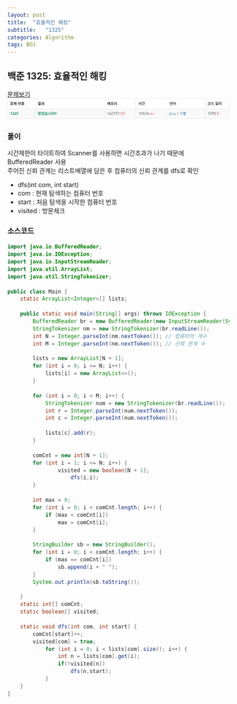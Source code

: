 ```yaml
---
layout: post
title:  "효율적인 해킹"
subtitle:   "1325"
categories: Algorithm
tags: BOJ
---
```


## 백준 1325: 효율적인 해킹
[문제보기](https://www.acmicpc.net/problem/1325)<br>
![Alt text](/assets/img/baekjoon/1325.JPG)

### 풀이
시간제한이 타이트하여 Scanner를 사용하면 시간초과가 나기 때문에 BufferedReader 사용  
주어진 신뢰 관계는 리스트배열에 담은 후 컴퓨터의 신뢰 관계를 dfs로 확인
- dfs(int com, int start)
- com : 현재 탐색하는 컴퓨터 번호
- start : 처음 탐색을 시작한 컴퓨터 번호
- visited : 방문체크

### 소스코드

~~~ java
import java.io.BufferedReader;
import java.io.IOException;
import java.io.InputStreamReader;
import java.util.ArrayList;
import java.util.StringTokenizer;

public class Main {
	static ArrayList<Integer>[] lists;

	public static void main(String[] args) throws IOException {
		BufferedReader br = new BufferedReader(new InputStreamReader(System.in));
		StringTokenizer nm = new StringTokenizer(br.readLine());
		int N = Integer.parseInt(nm.nextToken()); // 컴퓨터의 개수
		int M = Integer.parseInt(nm.nextToken()); // 신뢰 관계 수

		lists = new ArrayList[N + 1];
		for (int i = 0; i <= N; i++) {
			lists[i] = new ArrayList<>();
		}

		for (int i = 0; i < M; i++) {
			StringTokenizer num = new StringTokenizer(br.readLine());
			int r = Integer.parseInt(num.nextToken());
			int c = Integer.parseInt(num.nextToken());

			lists[c].add(r);
		}

		comCnt = new int[N + 1];
		for (int i = 1; i <= N; i++) {
				visited = new boolean[N + 1];
					dfs(i,i);
		}

		int max = 0;
		for (int i = 0; i < comCnt.length; i++) {
			if (max < comCnt[i])
				max = comCnt[i];
		}

		StringBuilder sb = new StringBuilder();
		for (int i = 0; i < comCnt.length; i++) {
			if (max == comCnt[i])
				sb.append(i + " ");
		}
		System.out.println(sb.toString());

	}
	static int[] comCnt;
	static boolean[] visited;

	static void dfs(int com, int start) {
		comCnt[start]++;
		visited[com] = true;
			for (int i = 0; i < lists[com].size(); i++) {
				int n = lists[com].get(i);
				if(!visited[n])
					dfs(n,start);
			}
	}
}
~~~
